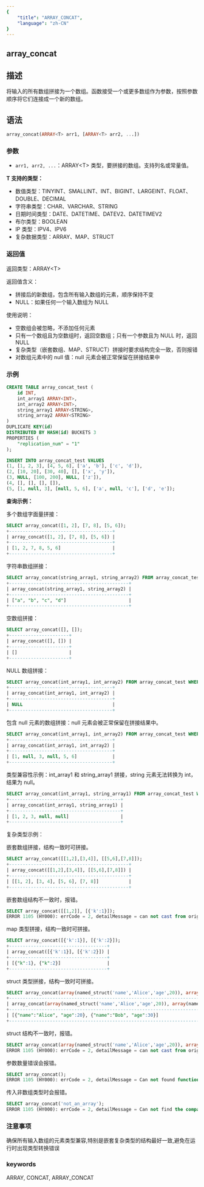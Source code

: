 ```yaml
---
{
    "title": "ARRAY_CONCAT",
    "language": "zh-CN"
}
---
```


## array_concat

<version since="2.0.0">

</version>

## 描述

将输入的所有数组拼接为一个数组。函数接受一个或更多数组作为参数，按照参数顺序将它们连接成一个新的数组。

## 语法

```sql
array_concat(ARRAY<T> arr1, [ARRAY<T> arr2, ...])
```

### 参数

- `arr1, arr2, ...`：ARRAY\<T> 类型，要拼接的数组。支持列名或常量值。

**T 支持的类型：**
- 数值类型：TINYINT、SMALLINT、INT、BIGINT、LARGEINT、FLOAT、DOUBLE、DECIMAL
- 字符串类型：CHAR、VARCHAR、STRING
- 日期时间类型：DATE、DATETIME、DATEV2、DATETIMEV2
- 布尔类型：BOOLEAN
- IP 类型：IPV4、IPV6
- 复杂数据类型：ARRAY、MAP、STRUCT

### 返回值

返回类型：ARRAY\<T>

返回值含义：
- 拼接后的新数组，包含所有输入数组的元素，顺序保持不变
- NULL：如果任何一个输入数组为 NULL

使用说明：
- 空数组会被忽略，不添加任何元素
- 只有一个数组且为空数组时，返回空数组；只有一个参数且为 NULL 时，返回 NULL
- 复杂类型（嵌套数组、MAP、STRUCT）拼接时要求结构完全一致，否则报错
- 对数组元素中的 null 值：null 元素会被正常保留在拼接结果中

### 示例

```sql
CREATE TABLE array_concat_test (
    id INT,
    int_array1 ARRAY<INT>,
    int_array2 ARRAY<INT>,
    string_array1 ARRAY<STRING>,
    string_array2 ARRAY<STRING>
)
DUPLICATE KEY(id)
DISTRIBUTED BY HASH(id) BUCKETS 3
PROPERTIES (
    "replication_num" = "1"
);

INSERT INTO array_concat_test VALUES
(1, [1, 2, 3], [4, 5, 6], ['a', 'b'], ['c', 'd']),
(2, [10, 20], [30, 40], [], ['x', 'y']),
(3, NULL, [100, 200], NULL, ['z']),
(4, [], [], [], []),
(5, [1, null, 3], [null, 5, 6], ['a', null, 'c'], ['d', 'e']);
```

**查询示例：**

多个数组字面量拼接：
```sql
SELECT array_concat([1, 2], [7, 8], [5, 6]);
+--------------------------------------+
| array_concat([1, 2], [7, 8], [5, 6]) |
+--------------------------------------+
| [1, 2, 7, 8, 5, 6]                   |
+--------------------------------------+
```

字符串数组拼接：
```sql
SELECT array_concat(string_array1, string_array2) FROM array_concat_test WHERE id = 1;
+--------------------------------------------+
| array_concat(string_array1, string_array2) |
+--------------------------------------------+
| ["a", "b", "c", "d"]                       |
+--------------------------------------------+
```

空数组拼接：
```sql
SELECT array_concat([], []);
+----------------------+
| array_concat([], []) |
+----------------------+
| []                   |
+----------------------+
```

NULL 数组拼接：
```sql
SELECT array_concat(int_array1, int_array2) FROM array_concat_test WHERE id = 3;
+--------------------------------------+
| array_concat(int_array1, int_array2) |
+--------------------------------------+
| NULL                                 |
+--------------------------------------+
```

包含 null 元素的数组拼接：null 元素会被正常保留在拼接结果中。
```sql
SELECT array_concat(int_array1, int_array2) FROM array_concat_test WHERE id = 5;
+--------------------------------------+
| array_concat(int_array1, int_array2) |
+--------------------------------------+
| [1, null, 3, null, 5, 6]             |
+--------------------------------------+
```

类型兼容性示例：int_array1 和 string_array1 拼接，string 元素无法转换为 int，结果为 null。
```sql
SELECT array_concat(int_array1, string_array1) FROM array_concat_test WHERE id = 1;
+-----------------------------------------+
| array_concat(int_array1, string_array1) |
+-----------------------------------------+
| [1, 2, 3, null, null]                   |
+-----------------------------------------+
```

复杂类型示例：

嵌套数组拼接，结构一致时可拼接。
```sql
SELECT array_concat([[1,2],[3,4]], [[5,6],[7,8]]);
+--------------------------------------------+
| array_concat([[1,2],[3,4]], [[5,6],[7,8]]) |
+--------------------------------------------+
| [[1, 2], [3, 4], [5, 6], [7, 8]]           |
+--------------------------------------------+
```

嵌套数组结构不一致时，报错。
```sql
SELECT array_concat([[1,2]], [{'k':1}]);
ERROR 1105 (HY000): errCode = 2, detailMessage = can not cast from origin type ARRAY<ARRAY<INT>> to target type=ARRAY<DOUBLE>
```

map 类型拼接，结构一致时可拼接。
```sql
SELECT array_concat([{'k':1}], [{'k':2}]);
+------------------------------------+
| array_concat([{'k':1}], [{'k':2}]) |
+------------------------------------+
| [{"k":1}, {"k":2}]                 |
+------------------------------------+
```


struct 类型拼接，结构一致时可拼接。
```sql
SELECT array_concat(array(named_struct('name','Alice','age',20)), array(named_struct('name','Bob','age',30)));
+--------------------------------------------------------------------------------------------------------+
| array_concat(array(named_struct('name','Alice','age',20)), array(named_struct('name','Bob','age',30))) |
+--------------------------------------------------------------------------------------------------------+
| [{"name":"Alice", "age":20}, {"name":"Bob", "age":30}]                                                 |
+--------------------------------------------------------------------------------------------------------+
```

struct 结构不一致时，报错。
```sql
SELECT array_concat(array(named_struct('name','Alice','age',20)), array(named_struct('id',1,'score',95.5,'age',10)));
ERROR 1105 (HY000): errCode = 2, detailMessage = can not cast from origin type ARRAY<STRUCT<name:VARCHAR(5),age:TINYINT>> to target type=ARRAY<DOUBLE>
```

参数数量错误会报错。
```sql
SELECT array_concat();
ERROR 1105 (HY000): errCode = 2, detailMessage = Can not found function 'array_concat' which has 0 arity. Candidate functions are: [array_concat(Expression, Expression, ...)]
```

传入非数组类型时会报错。
```sql
SELECT array_concat('not_an_array');
ERROR 1105 (HY000): errCode = 2, detailMessage = Can not find the compatibility function signature: array_concat(VARCHAR(12))
```

### 注意事项

   确保所有输入数组的元素类型兼容,特别是嵌套复杂类型的结构最好一致,避免在运行时出现类型转换错误

### keywords

ARRAY, CONCAT, ARRAY_CONCAT 